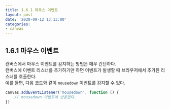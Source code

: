 ```yaml
---
title: 1.6.1 마우스 이벤트
layout: post
date: '2020-09-12 13:13:00'
categories:
- canvas
---
```


## 1.6.1 마우스 이벤트

캔버스에서 마우스 이벤트를 감지하는 방법은 매우 간단하다.  
캔버스에 이벤트 리스너를 추가하기만 하면 이벤트가 발생할 때 브라우저에서 추가된 리스너를 호출한다.  
예를 들면, 다음 코드와 같이 `mousedown` 이벤트를 감지할 수 있다.

```javascript
canvas.addEventListener('mousedown', function () {
    // mousedown 이벤트에 반응한다.
})
```


